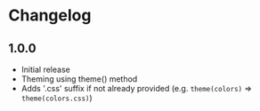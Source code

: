 
# Changelog

## 1.0.0

- Initial release
- Theming using theme() method
- Adds '.css' suffix if not already provided (e.g. `theme(colors)` => `theme(colors.css)`)
